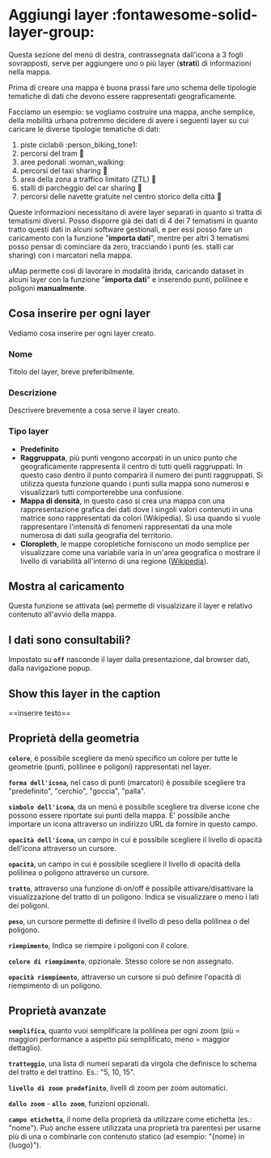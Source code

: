 # Aggiungi layer :fontawesome-solid-layer-group:

Questa sezione del menù di destra, contrassegnata dall'icona a 3 fogli sovrapposti, serve per aggiungere uno o più layer (**strati**) di informazioni nella mappa.

Prima di creare una mappa è buona prassi fare uno schema delle tipologie tematiche di dati che devono essere rappresentati geograficamente.

Facciamo un esempio: se vogliamo costruire una mappa, anche semplice, della mobilità urbana potremmo decidere di avere i seguenti layer su cui caricare le diverse tipologie tematiche di dati:

   1. piste ciclabili :person_biking_tone1:
   2. percorsi del tram :tram:
   3. aree pedonali :woman_walking:
   4. percorsi del taxi sharing :oncoming_taxi:
   5. area della zona a traffico limitato (ZTL) :traffic_light:
   6. stalli di parcheggio del car sharing :red_car:
   7. percorsi delle navette gratuite nel centro storico della città :bus:

Queste informazioni necessitano di avere layer separati in quanto si tratta di tematismi diversi. Posso disporre già dei dati di 4 dei 7 tematismi in quanto tratto questi dati in alcuni software gestionali, e per essi posso fare un caricamento con la funzione "**importa dati**", mentre per altri 3 tematismi posso pensar di cominciare da zero, tracciando i punti (es. stalli car sharing) con i marcatori nella mappa.

uMap permette così di lavorare in modalità ibrida, caricando dataset in alcuni layer con la funzione "**importa dati**" e inserendo punti, polilinee e poligoni **manualmente**. 

## Cosa inserire per ogni layer

Vediamo cosa inserire per ogni layer creato.

### Nome

Titolo del layer, breve preferibilmente.

### Descrizione

Descrivere brevemente a cosa serve il layer creato.

### Tipo layer

   - **Predefinito**
   - **Raggruppata**, più punti vengono accorpati in un unico punto che geograficamente rappresenta il centro di tutti quelli raggruppati. In questo caso dentro il punto comparirà il numero dei punti raggruppati. Si utilizza questa funzione quando i punti sulla mappa sono numerosi e visualizzarli tutti comporterebbe una confusione.
   - **Mappa di densità**, in questo caso si crea una mappa con una rappresentazione grafica dei dati dove i singoli valori contenuti in una matrice sono rappresentati da colori (Wikipedia). Si usa quando si vuole rappresentare l'intensità di fenomeni rappresentati da una mole numerosa di dati sulla geografia del territorio.
   - **Cloropleth**, le mappe coropletiche forniscono un modo semplice per visualizzare come una variabile varia in un'area geografica o mostrare il livello di variabilità all'interno di una regione ([Wikipedia](https://en.wikipedia.org/wiki/Choropleth_map)). 


## Mostra al caricamento

Questa funzione se attivata (**`on`**) permette di visualzizare il layer e relativo contenuto all'avvio della mappa.

## I dati sono consultabili?

Impostato su **`off`** nasconde il layer dalla presentazione, dal browser dati, dalla navigazione popup.

## Show this layer in the caption

==inserire testo==


## Proprietà della geometria

**`colore`**, è possibile scegliere da menù specifico un colore per tutte le geometrie (punti, polilinee e poligoni) rappresentati nel layer.

**`forma dell'icona`**, nel caso di punti (marcatori) è possibile scegliere tra "predefinito", "cerchio", "goccia", "palla".

**`simbolo dell'icona`**, da un menù è possibile scegliere tra diverse icone che possono essere riportate sui punti della mappa. E' possibile anche importare un icona attraverso un indirizzo URL da fornire in questo campo.

**`opacità dell'icona`**, un campo in cui è possibile scegliere il livello di opacità dell'icona attraverso un cursore.

**`opacità`**, un campo in cui è possibile scegliere il livello di opacità della polilinea o poligono attraverso un cursore.

**`tratto`**, attraverso una funzione di on/off è possibile attivare/disattivare la visualizzazione del tratto di un poligono. Indica se visualizzare o meno i lati dei poligoni.

**`peso`**, un cursore permette di definire il livello di peso della polilinea o del poligono.

**`riempimento`**, Indica se riempire i poligoni con il colore.

**`colore di riempimento`**, opzionale. Stesso colore se non assegnato.

**`opacità riempimento`**, attraverso un cursore si può definire l'opacità di riempimento di un poligono.


## Proprietà avanzate

**`semplifica`**, quanto vuoi semplificare la polilinea per ogni zoom (più = maggiori performance a aspetto più semplificato, meno = maggior dettaglio).

**`tratteggio`**, una lista di numeri separati da virgola che definisce lo schema del tratto e del trattino. Es.: "5, 10, 15".

**`livello di zoom predefinito`**, livelli di zoom per zoom automatici.

**`dallo zoom`** - **`allo zoom`**, funzioni opzionali. 

**`campo etichetta`**, il nome della proprietà da utilizzare come etichetta (es.: "nome"). Può anche essere utilizzata una proprietà tra parentesi per usarne più di una o combinarle con contenuto statico (ad esempio: "{nome} in {luogo}").



